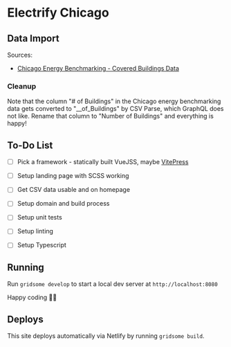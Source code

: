 # Electrify Chicago

## Data Import

Sources:

- [Chicago Energy Benchmarking - Covered Buildings Data](https://data.cityofchicago.org/Environment-Sustainable-Development/Chicago-Energy-Benchmarking-Covered-Buildings/g5i5-yz37)

### Cleanup

Note that the column "# of Buildings" in the Chicago energy benchmarking data gets converted to
"__of_Buildings" by CSV Parse, which GraphQL does not like. Rename that column to
"Number of Buildings" and everything is happy!

## To-Do List

- [ ] Pick a framework - statically built VueJSS, maybe [VitePress](https://vitepress.dev/guide/getting-started)
- [ ] Setup landing page with SCSS working
- [ ] Get CSV data usable and on homepage
- [ ] Setup domain and build process
- [ ] Setup unit tests
- [ ] Setup linting
- [ ] Setup Typescript


## Running

Run `gridsome develop` to start a local dev server at `http://localhost:8080`

Happy coding 🎉🙌

## Deploys

This site deploys automatically via Netlify by running `gridsome build`.
